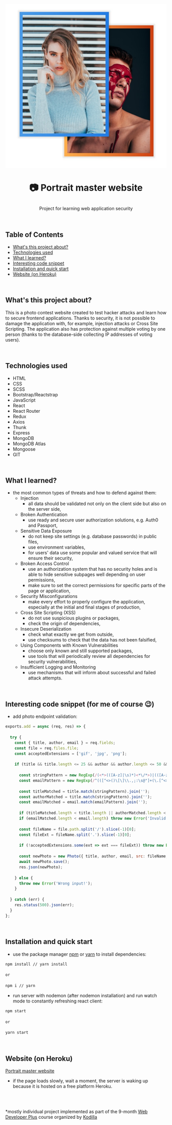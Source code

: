 <p align="center">
<a href="https://portrait-master.herokuapp.com/"><img src="public/logo.jpg" title="portrait-master" alt="snippet of portrait master app"></a>
</p>



# <p align="center">📷 Portrait master website</p>
<p align="center">Project for learning web application security</p>

</br>

## Table of Contents

- [What's this project about?](#ab)
- [Technologies used](#tech)
- [What I learned?](#what)
- [Interesting code snippet](#inter)
- [Installation and quick start](#install)
- [Website (on Heroku)](#si)

</br>

## <a name="ab"></a>What's this project about?

This is a photo contest website created to test hacker attacks and learn how to secure frontend applications. Thanks to security, it is not possible to damage the application with, for example, injection attacks or Cross Site Scripting. The application also has protection against multiple voting by one person (thanks to the database-side collecting IP addresses of voting users).

</br>

## <a name="tech"></a>Technologies used
- HTML
- CSS
- SCSS
- Bootstrap/Reactstrap
- JavaScript
- React
- React Router
- Redux
- Axios
- Thunk
- Express
- MongoDB
- MongoDB Atlas
- Mongoose
- GIT

</br>

## <a name="what"></a>What I learned?

- the most common types of threats and how to defend against them:
  - Injection
    - all data should be validated not only on the client side but also on the server side,
  - Broken Authentication
    - use ready and secure user authorization solutions, e.g. Auth0 and Passport,
  - Sensitive Data Exposure
    - do not keep site settings (e.g. database passwords) in public files,
    - use environment variables,
    - for users' data use some popular and valued service that will ensure their security,
  - Broken Access Control
    - use an authorization system that has no security holes and is able to hide sensitive subpages well depending on user permissions,
    - make sure to set the correct permissions for specific parts of the page or application,
  - Security Misconfigurations
    - make every effort to properly configure the application, especially at the initial and final stages of production,
  - Cross Site Scripting (XSS)
    - do not use suspicious plugins or packages,
    - check the origin of dependencies,
  - Insecure Deserialization
    - check what exactly we get from outside,
    - use checksums to check that the data has not been falsified,
  - Using Components with Known Vulnerabilities
    - choose only known and still supported packages,
    - use tools that will periodically review all dependencies for security vulnerabilities,
  - Insufficient Logging and Monitoring
    - use mechanisms that will inform about successful and failed attack attempts.




</br>

## <a name="inter"></a>Interesting code snippet (for me of course 😉)
- add photo endpoint validation:

```js
exports.add = async (req, res) => {

  try {
    const { title, author, email } = req.fields;
    const file = req.files.file;
    const acceptedExtensions = ['gif', 'jpg', 'png'];

    if (title && title.length <= 25 && author && author.length <= 50 && email && file) {

      const stringPattern = new RegExp(/(<*>(([A-z]|\s)*)<*\/*>)|(([A-z]|\s|\.)*)/, 'g');
      const emailPattern = new RegExp(/^(([^<>()\[\]\\.,;:\s@"]+(\.[^<>()\[\]\\.,;:\s@"]+)*)|(".+"))@((\[[0-9]{1,3}\.[0-9]{1,3}\.[0-9]{1,3}\.[0-9]{1,3}])|(([a-zA-Z\-0-9]+\.)+[a-zA-Z]{2,}))$/, 'g');

      const titleMatched = title.match(stringPattern).join('');
      const authorMatched = title.match(stringPattern).join('');
      const emailMatched = email.match(emailPattern).join('');

      if (titleMatched.length < title.length || authorMatched.length < author.length) throw new Error('Invalid characters...');
      if (emailMatched.length < email.length) throw new Error('Invalid email address');

      const fileName = file.path.split('/').slice(-1)[0];
      const fileExt = fileName.split('.').slice(-1)[0];

      if (!acceptedExtensions.some(ext => ext === fileExt)) throw new Error('Wrong photo extension!');

      const newPhoto = new Photo({ title, author, email, src: fileName, votes: 0 });
      await newPhoto.save();
      res.json(newPhoto);

    } else {
      throw new Error('Wrong input!');
    }

  } catch (err) {
    res.status(500).json(err);
  }
};
```

</br>

## <a name="install"></a>Installation and quick start

- use the package manager [npm](https://www.npmjs.com/get-npm) or [yarn](https://classic.yarnpkg.com/en/) to install dependencies:

```bash
npm install // yarn install

or

npm i // yarn
```
- run server with nodemon (after nodemon installation) and run watch mode to constantly refreshing react client:

```bash
npm start

or

yarn start
```


<br/>


## <a name="si"></a>Website (on Heroku)
[Portrait master website](https://portrait-master.herokuapp.com/)
- if the page loads slowly, wait a moment, the server is waking up because it is hosted on a free platform Heroku.

</br>
</br>

  *mostly individual project implemented as part of the 9-month [Web Developer Plus](https://kodilla.com/pl/bootcamp/webdeveloper/?type=wdp&editionId=309) course organized by [Kodilla](https://drive.google.com/file/d/1AZGDMtjhsHbrtXhRSIlRKKc3RCxQk6YY/view?usp=sharing)


